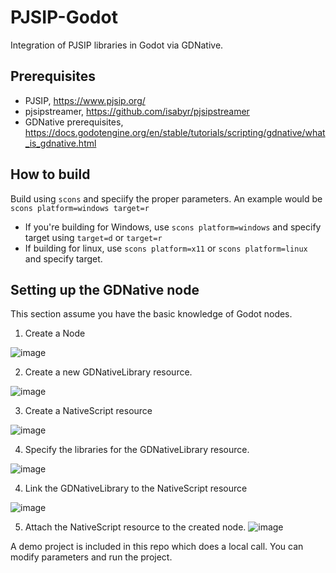 # PJSIP-Godot
Integration of PJSIP libraries in Godot via GDNative.

## Prerequisites
- PJSIP, https://www.pjsip.org/
- pjsipstreamer, https://github.com/isabyr/pjsipstreamer
- GDNative prerequisites, https://docs.godotengine.org/en/stable/tutorials/scripting/gdnative/what_is_gdnative.html

## How to build
Build using `scons` and speciify the proper parameters. An example would be `scons platform=windows target=r`
- If you're building for Windows, use `scons platform=windows` and specify target using `target=d` or `target=r`
- If building for linux, use `scons platform=x11` or `scons platform=linux` and specify target.

## Setting up the GDNative node
This section assume you have the basic knowledge of Godot nodes. 
1. Create a Node

![image](https://user-images.githubusercontent.com/54440096/182978807-9d271ef8-df5c-4cd3-9415-81c5684850ea.png)

2. Create a new GDNativeLibrary resource.

![image](https://user-images.githubusercontent.com/54440096/182978450-812afd98-90db-4604-8929-1aa785b365ea.png)

3. Create a NativeScript resource

![image](https://user-images.githubusercontent.com/54440096/182978486-3c33226d-4d64-45dc-9f0e-664f05e2d3ca.png)

4. Specify the libraries for the GDNativeLibrary resource.

![image](https://user-images.githubusercontent.com/54440096/182978550-a244b989-64c5-48cd-a913-fcff08b34a2b.png)

4. Link the GDNativeLibrary to the NativeScript resource

![image](https://user-images.githubusercontent.com/54440096/182978715-38173546-6907-4bff-bb3f-a5189401c58e.png)

5. Attach the NativeScript resource to the created node. ![image](https://user-images.githubusercontent.com/54440096/182978883-1dcdc907-dd59-48ce-8150-e80a904397b5.png)

A demo project is included in this repo which does a local call. You can modify parameters and run the project. 
